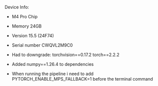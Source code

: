 Device Info: 
- M4 Pro Chip
- Memory 24GB
- Version 15.5 (24F74)
- Serial number CWQVL2M9C0


- Had to downgrade: torchvision==0.17.2 torch==2.2.2

- Added numpy==1.26.4 to dependencies

- When running the pipeline i need to add PYTORCH_ENABLE_MPS_FALLBACK=1 before the terminal command
